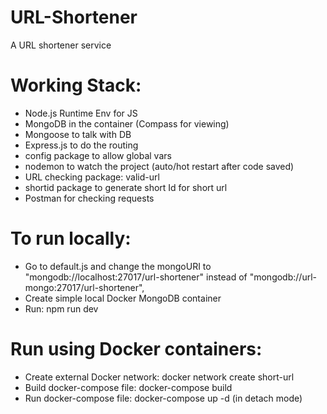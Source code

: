 # URL-Shortener
A URL shortener service

# Working Stack:
- Node.js Runtime Env for JS
- MongoDB in the container (Compass for viewing)
- Mongoose to talk with DB
- Express.js to do the routing
- config package to allow global vars
- nodemon to watch the project (auto/hot restart after code saved)
- URL checking package: valid-url
- shortid package to generate short Id for short url
- Postman for checking requests

# To run locally:
- Go to default.js and change the mongoURI to "mongodb://localhost:27017/url-shortener" instead of "mongodb://url-mongo:27017/url-shortener",
- Create simple local Docker MongoDB container
- Run: npm run dev

# Run using Docker containers:
- Create external Docker network: docker network create short-url
- Build docker-compose file: docker-compose build
- Run docker-compose file: docker-compose up -d (in detach mode)
